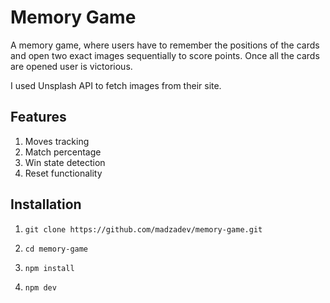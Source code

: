 # Memory Game

A memory game, where users have to remember the positions of the cards and open two exact images sequentially to score points. Once all the cards are opened user is victorious.

I used Unsplash API to fetch images from their site.

## Features

1. Moves tracking
2. Match percentage
3. Win state detection
4. Reset functionality

## Installation

1. `git clone https://github.com/madzadev/memory-game.git`

2. `cd memory-game`

3. `npm install`

4. `npm dev`

